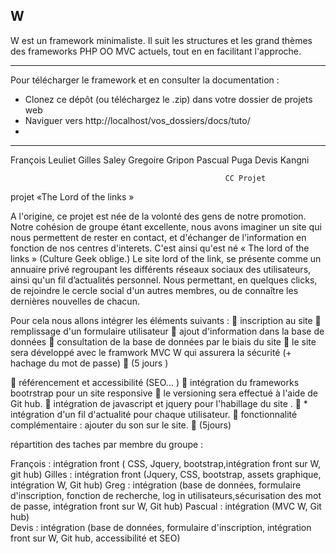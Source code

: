 ## W

W est un framework minimaliste. Il suit les structures et les grand thèmes des frameworks PHP OO MVC actuels, tout en en facilitant l'approche. 

---

Pour télécharger le framework et en consulter la documentation : 

* Clonez ce dépôt (ou téléchargez le .zip) dans votre dossier de projets web
* Naviguer vers http://localhost/vos_dossiers/docs/tuto/
* 

------------------------------------------------------------------------------------------------------------------

François Leuliet 
Gilles Saley 
Gregoire Gripon 
Pascual Puga 
Devis Kangni


                                                    CC Projet
projet «The     Lord of the links     » 

  A l'origine, ce projet est née de la volonté des gens de notre promotion. Notre cohésion de groupe étant excellente, nous avons imaginer un site qui nous permettent de rester en contact, et d'échanger de l'information en fonction de nos centres d'interets. C'est ainsi qu'est né « The lord of the links » (Culture Geek oblige.) Le site lord of the link, se présente comme un annuaire privé regroupant les différents réseaux sociaux des utilisateurs, ainsi qu'un fil d’actualités personnel. Nous permettant, en quelques clicks, de rejoindre le cercle social d'un autres membres, ou de connaître les dernières nouvelles de chacun.
  
Pour cela nous allons intégrer les éléments suivants :
 inscription au site 
 remplissage d'un formulaire utilisateur  ajout d'information dans la base de données
 consultation de la base de données par le biais du site
 le site sera développé avec le framwork MVC W qui assurera la sécurité (+ hachage du mot de passe) 
 (5 jours )


 référencement et accessibilité (SEO... ) 
 intégration du frameworks bootrstrap pour un site responsive 
 le versioning sera effectué à l'aide de Git hub.
 intégration de javascript et jquery pour l'habillage du site .
 * intégration d'un fil d'actualité pour chaque utilisateur.
 fonctionnalité complémentaire : ajouter du son sur le site.
 (5jours) 

répartition des taches par membre du groupe :

François : intégration front ( CSS, Jquery, bootstrap,intégration front sur W, git hub)
Gilles : intégration front (Jquery, CSS, bootstrap, assets graphique, intégration W, Git hub) 
Greg : intégration (base de données, formulaire d'inscription, fonction de recherche, log in utilisateurs,sécurisation des mot de passe, intégration front sur W, Git hub) 
Pascual : intégration (MVC W, Git hub)  
Devis : intégration (base de données, formulaire d'inscription, intégration front sur W, Git hub, accessibilité
et SEO)
